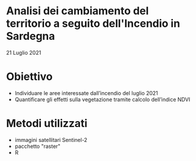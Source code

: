 
# Analisi dei cambiamento del territorio a seguito dell'Incendio in Sardegna 
   21 Luglio 2021 
# Obiettivo

 - Individuare le aree interessate dall’incendio del luglio 2021
 - Quantificare gli effetti sulla vegetazione tramite calcolo dell’indice NDVI


  # Metodi utilizzati

  - immagini satellitari Sentinel-2
  - pacchetto "raster"
  - R
    
  

  
